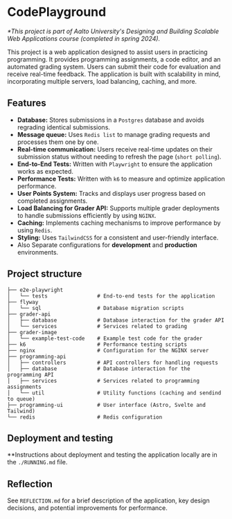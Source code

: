# CodePlayground

_\*This project is part of Aalto University's Designing and Building Scalable Web Applications course (completed in spring 2024)._

This project is a web application designed to assist users in practicing programming. It provides programming assignments, a code editor, and an automated grading system. Users can submit their code for evaluation and receive real-time feedback. The application is built with scalability in mind, incorporating multiple servers, load balancing, caching, and more.

## Features

- **Database:** Stores submissions in a `Postgres` database and avoids regrading identical submissions.
- **Message queue:** Uses `Redis list` to manage grading requests and processes them one by one.
- **Real-time communication:** Users receive real-time updates on their submission status without needing to refresh the page (`short polling`).
- **End-to-End Tests:** Written with `Playwright` to ensure the application works as expected.
- **Performance Tests:** Written with `k6` to measure and optimize application performance.
- **User Points System:** Tracks and displays user progress based on completed assignments.
- **Load Balancing for Grader API:** Supports multiple grader deployments to handle submissions efficiently by using `NGINX`.
- **Caching:** Implements caching mechanisms to improve performance by using `Redis`.
- **Styling:** Uses `TailwindCSS` for a consistent and user-friendly interface.
- Also Separate configurations for **development** and **production** environments.

## Project structure

    ├── e2e-playwright
    │   └── tests                # End-to-end tests for the application
    ├── flyway
    │   └── sql                  # Database migration scripts
    ├── grader-api
    │   ├── database             # Database interaction for the grader API
    │   └── services             # Services related to grading
    ├── grader-image
    │   └── example-test-code    # Example test code for the grader
    ├── k6                       # Performance testing scripts
    ├── nginx                    # Configuration for the NGINX server
    ├── programming-api
    │   ├── controllers          # API controllers for handling requests
    │   ├── database             # Database interaction for the programming API
    │   ├── services             # Services related to programming assignments
    │   └── util                 # Utility functions (caching and sendind to queue)
    ├── programming-ui           # User interface (Astro, Svelte and Tailwind)
    └── redis                    # Redis configuration

## Deployment and testing

\*\*Instructions about deployment and testing the application locally are in the `./RUNNING.md` file.

## Reflection

See `REFLECTION.md` for a brief description of the application, key design decisions, and potential improvements for performance.
